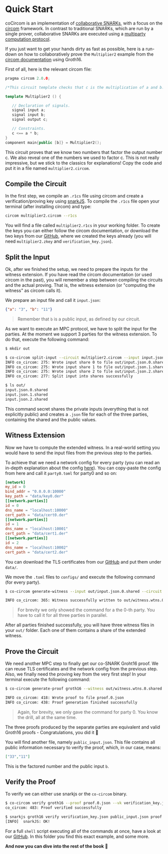 # Quick Start

coCircom is an implementation of [collaborative SNARKs](./collsnarks.md), with a focus on the [circom](https://circom.io) framework.
In contrast to traditional SNARKs, which are run by a single prover, collaborative SNARKs are executed using a [multiparty computation protocol](./mpc.md).

If you just want to get your hands dirty as fast as possible, here is a run-down on how to collaboratively prove the `Multiplier2` example from the [circom documentation](https://docs.circom.io/getting-started/installation/) using Groth16.

First of all, here is the relevant circom file:

```c++
pragma circom 2.0.0;

/*This circuit template checks that c is the multiplication of a and b.*/

template Multiplier2 () {

   // Declaration of signals.
   signal input a;
   signal input b;
   signal output c;

   // Constraints.
   c <== a * b;
}
component main{public [b]} = Multiplier2();
```

This circuit proves that we know two numbers that factor the output number c. We also reveal one of the numbers we used to factor c. This is not really impressive, but we stick to the classics for explanations! Copy the code and put it in a file named `multiplier2.circom`.

## Compile the Circuit

In the first step, we compile an `.r1cs` file using circom and create a verification/proving key using [snarkJS](https://github.com/iden3/snarkjs). To compile the `.r1cs` file open your terminal (after installing circom) and type:

```bash
circom multiplier2.circom --r1cs
```

You will find a file called `multiplier2.r1cs` in your working folder. To create the keys you can either follow the circom documentation, or download the two keys from our [GitHub](https://github.com/TaceoLabs/collaborative-circom/tree/c089006f5f17623518c6dc25b344ecfbf987c197/co-circom/examples/groth16/test_vectors/multiplier2), where we created the keys already (you will need `multiplier2.zkey` and `verification_key.json`).

## Split the Input

Ok, after we finished the setup, we need to prepare the inputs for the witness extension. If you have read the circom documentation (or used circom in the past), you will remember a step between compiling the circuits and the actual proving. That is, the witness extension (or "computing the witness" as circom calls it).

We prepare an input file and call it `input.json`:

```json
{"a": "3", "b": "11"}
```

> Remember that `b` is a public input, as defined by our circuit.

As we want to execute an MPC protocol, we have to split the input for the parties. At the moment we support 3 parties for the witness extension. To do that, execute the following command:

```bash
$ mkdir out

$ co-circom split-input --circuit multiplier2.circom --input input.json --protocol REP3 --curve BN254 --out-dir out/
INFO co_circom: 275: Wrote input share 0 to file out/input.json.0.shared
INFO co_circom: 275: Wrote input share 1 to file out/input.json.1.shared
INFO co_circom: 275: Wrote input share 2 to file out/input.json.2.shared
INFO co_circom: 277: Split input into shares successfully

$ ls out/
input.json.0.shared
input.json.1.shared
input.json.2.shared
```

This command secret shares the private inputs (everything that is not explicitly public) and creates a `.json` file for each of the three parties, containing the shared and the public values.

## Witness Extension

Now we have to compute the extended witness. In a real-world setting you would have to send the input files from the previous step to the parties.

To achieve that we need a network config for every party (you can read an in-depth explanation about the config [here](./config.md)). You can copy-paste the config from here and call it `party0.toml` for party0 and so on:

```toml
[network]
my_id = 0
bind_addr = "0.0.0.0:10000"
key_path = "data/key0.der"
[[network.parties]]
id = 0
dns_name = "localhost:10000"
cert_path = "data/cert0.der"
[[network.parties]]
id = 1
dns_name = "localhost:10001"
cert_path = "data/cert1.der"
[[network.parties]]
id = 2
dns_name = "localhost:10002"
cert_path = "data/cert2.der"
```

You can download the TLS certificates from our [GitHub](https://github.com/TaceoLabs/collaborative-circom/tree/c089006f5f17623518c6dc25b344ecfbf987c197/co-circom/examples/data) and put them under `data/`.

We move the `.toml` files to `configs/` and execute the following command (for every party).

```bash
$ co-circom generate-witness --input out/input.json.0.shared --circuit multiplier2.circom --protocol REP3 --curve BN254 --config configs/party0.toml --out out/witness.wtns.0.shared

INFO co_circom: 365: Witness successfully written to out/witness.wtns.0.shared
```

> For brevity we only showed the command for a the 0-th party. You have to call it for all three parties in parallel.

After all parties finished successfully, you will have three witness files in your `out/` folder. Each one of them contains a share of the extended witness.

## Prove the Circuit

We need another MPC step to finally get our co-SNARK Groht16 proof. We can reuse TLS certificates and the network config from the previous step. Also, we finally need the proving key from the very first step! In your terminal execute the following command:

```bash
$ co-circom generate-proof groth16 --witness out/witness.wtns.0.shared --zkey multiplier2.zkey --protocol REP3 --curve BN254 --config configs/party0.toml --out proof.0.json --public-input public_input.json

INFO co_circom: 418: Wrote proof to file proof.0.json
INFO co_circom: 438: Proof generation finished successfully
```

> Again, for brevity, we only gave the command for party 0. You know the drill, all at the same time.

The three proofs produced by the separate parties are equivalent and valid Groth16 proofs - Congratulations, you did it 🎉

You will find another file, namely `public_input.json`. This file contains all public information necessary to verify the proof, which, in our case, means:

```json
["33","11"]
```

This is the factored number and the public input `b`.

## Verify the Proof

To verify we can either use snarkjs or the `co-circom` binary.

```bash
$ co-circom verify groth16 --proof proof.0.json --vk verification_key.json --public-input public_input.json --curve BN254
co_circom: 483: Proof verified successfully

$ snarkjs groth16 verify verification_key.json public_input.json proof.0.json
[INFO]  snarkJS: OK!
```

For a full `shell` script executing all of the commands at once, have a look at our [GitHub](co-circom/examples). In this folder you find this exact example, and some more.

**And now you can dive into the rest of the book** 🦀

<!-- knowledge of a pre-image to a Poseidon[^1] hash.

This circuit computes the Poseidon hash of one field element. You will need the circom standard library (or at least the relevant Poseidon files) located at `libs/` (download it [here](https://github.com/iden3/circomlib/tree/master/circuits)).
[^1]: Poseidon: [https://eprint.iacr.org/2019/458.pdf](https://eprint.iacr.org/2019/458.pdf) -->
